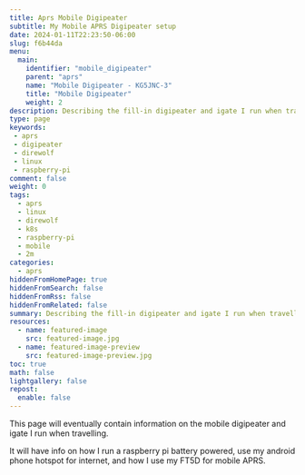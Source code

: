 ```yaml
---
title: Aprs Mobile Digipeater
subtitle: My Mobile APRS Digipeater setup
date: 2024-01-11T22:23:50-06:00
slug: f6b44da
menu:
  main:
    identifier: "mobile_digipeater"
    parent: "aprs"
    name: "Mobile Digipeater - KG5JNC-3"
    title: "Mobile Digipeater"
    weight: 2
description: Describing the fill-in digipeater and igate I run when travelling. 
type: page
keywords:
 - aprs
 - digipeater
 - direwolf
 - linux
 - raspberry-pi
comment: false
weight: 0
tags:
  - aprs
  - linux
  - direwolf
  - k8s
  - raspberry-pi
  - mobile
  - 2m
categories:
  - aprs
hiddenFromHomePage: true
hiddenFromSearch: false
hiddenFromRss: false
hiddenFromRelated: false
summary: Describing the fill-in digipeater and igate I run when travelling. 
resources:
  - name: featured-image
    src: featured-image.jpg
  - name: featured-image-preview
    src: featured-image-preview.jpg
toc: true
math: false
lightgallery: false
repost:
  enable: false
---
```


This page will eventually contain information on the mobile digipeater and igate I run when travelling.
<!--more-->
It will have info on how I run a raspberry pi battery powered, use my android phone hotspot for internet, and how I use my FT5D for mobile APRS.
